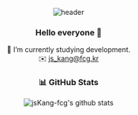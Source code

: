 <div align="center">

![header](https://capsule-render.vercel.app/api?type=cylinder&color=e4efff&section=header&height=150&text=jsKang-fcg&animation=twinkling&fontSize=80&fontAlignY=70&fontColor=000000)

### Hello everyone 👋

🌱 I’m currently studying development.<br/>
✉️ js_kang@fcg.kr

### 📊 GitHub Stats

![jsKang-fcg's github stats](https://github-readme-stats.vercel.app/api?username=jsKang-fcg&show_icons=true&theme=omni)


</div>
